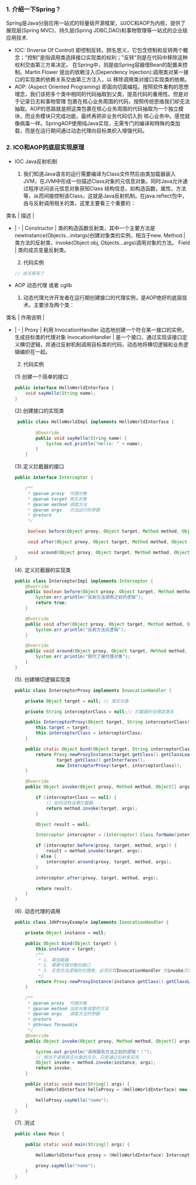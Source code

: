 ### 1. 介绍一下Spring？

Spring是Java分层应用一站式的轻量级开源框架，以IOC和AOP为内核，提供了展现层(Spring MVC)、持久层(Spring JDBC,DAO)和事物管理等一站式的企业级应用技术.

- IOC: (Inverse Of Control) 即控制反转。顾名思义，它包含控制和反转两个概念；"控制"是指调用类选择接口实现类的权利；"反转"则是在代码中移除这种权利交由第三方来决定。
在Spring中，则是由Spring容器借Bean的配置来控制。Martin Flower 提出的依赖注入(Dependency Injection):调用类对某一接口的实现类的依赖关系交由第三方注入，以
移除调用类对接口实现类的依赖。
- AOP: (Aspect Oriented Programing) 即面向切面编程。按照软件重构的思想理念，我们该把多个类中相同的代码抽取到父类，提高代码的重用性。但是对于记录日志和事物管理
包裹在核心业务周围的代码，按照传统思维我们却无法抽取。AOP的思路就是把这类包裹在核心业务周围的代码抽取为一个独立模块，而业务模块只完成功能，最终再把非业务代码切入到
核心业务中。感觉就像病毒一样。SpringAOP使用纯Java实现，无需专门的编译和特殊的类加载，而是在运行期间通过动态代理向目标类织入增强代码。

### 2. ICO和AOP的底层实现原理

- IOC Java反射机制
    
    1. 我们知道Java语言的运行需要编译为Class文件然后由类加载器装入JVM，在JVM中形成一份描述Class对象的元信息对象。同时Java允许通过程序访问该元信息对象获知Class
    结构信息，如构造函数，属性，方法等，从而间接控制该Class，这就是Java反射机制。在java.reflect包中，由与反射调用相关的类，这里主要看三个重要的：
    
类名 | 描述 |
- | - |
Constructor | 类的构造函数反射类，其中一个主要方法是 newInstance(Objects...initargs)创建对象类的实例，相当于new.
Method | 类方法的反射类，invoke(Object obj, Objects...args)调用对象的方法。
Field | 类的成员变量反射类。
    
    2. 代码实例
    
    ```java
    // 改天再写了
    
    ```
         
- AOP 动态代理 或者 cglib

    1. 动态代理允许开发者在运行期创建接口的代理实例，是AOP绝好的底层技术。主要涉及两个类：
    
类名 | 作用说明 |
- | - |
Proxy | 利用 InvocationHandler 动态地创建一个符合某一接口的实例，生成目标类的代理对象
InvocationHandler | 是一个接口，通过实现该接口定义横切逻辑，并通过反射机制调用目标类的代码，动态地将横切逻辑和业务逻辑编织在一起。

    2. 代码实例
    
    (1).创建一个简单的接口
    
    ```java
    public interface HelloWorldInterface {
        void sayHello(String name);
    }
    ```
    (2).创建接口的实现类
   
   ```java
    public class HelloWorldImpl implements HelloWorldInterface {
       
           @Override
           public void sayHello(String name) {
               System.out.println("Hello: " + name);
           }
       }
    ```
    
    (3).定义拦截器的接口
    
    ```java
    public interface Interceptor {
    
        /**
         * @param proxy  代理对象
         * @param target 真实对象
         * @param method 调度方法
         * @param args   方法运行的参数
         * @return
         */
    
         boolean before(Object proxy, Object target, Method method, Object args[]);
    
         void after(Object proxy, Object target, Method method, Object args[]);
    
         void around(Object proxy, Object target, Method method, Object args[]);
    }
    ```
    
    (4). 定义拦截器的实现类
    
    ```java
    public class InterceptorImpl implements Interceptor {
        @Override
        public boolean before(Object proxy, Object target, Method method, Object[] args) {
            System.err.println("反射方法调用之前的逻辑");
            return true;
        }
    
        @Override
        public void after(Object proxy, Object target, Method method, Object[] args) {
            System.err.println("反射方法后逻辑");
        }
    
        @Override
        public void around(Object proxy, Object target, Method method, Object[] args) {
            System.err.println("取代了被代理对象");
        }
    }
    ```
    
    (5). 创建横切逻辑实现类
    
    ```java
    public class InterceptorProxy implements InvocationHandler {
    
        private Object target = null; // 真实对象
    
        private String interceptorClass = null;// 拦截器的全限定类名
    
        public InterceptorProxy(Object target, String interceptorClass) {
            this.target = target;
            this.interceptorClass = interceptorClass;
        }
    
        public static Object bind(Object target, String interceptorClass) {
            return Proxy.newProxyInstance(target.getClass().getClassLoader(),
                    target.getClass().getInterfaces(),
                    new InterceptorProxy(target, interceptorClass));
        }
    
        @Override
        public Object invoke(Object proxy, Method method, Object[] args) throws Throwable {
    
            if (interceptorClass == null) {
                // 如何没有设置拦截器
                return method.invoke(target, args);
            }
    
            Object result = null;
    
            Interceptor interceptor = (Interceptor) Class.forName(interceptorClass).newInstance();
    
            if (interceptor.before(proxy, target, method, args)) {
                result = method.invoke(target, args);
            } else {
                interceptor.around(proxy, target, method, args);
            }
    
            interceptor.after(proxy, target, method, args);
    
            return result;
        }
    }
    ```
   
    (6). 动态代理的调用
    
    ```java
    public class JdkProxyExample implements InvocationHandler {
    
        private Object instance = null;
    
        public Object bind(Object target) {
            this.instance = target;
            /**
             * 1. 类加载器
             * 2. 需要代理对象的接口
             * 3. 实现方法逻辑的代理类，必须实现InvocationHandler 的invoke方法
             */
            return Proxy.newProxyInstance(instance.getClass().getClassLoader(), instance.getClass().getInterfaces(), this);
        }
    
        /**
         * @param proxy  代理对象
         * @param method 当前对象调度的方法
         * @param args   调度方法的参数
         * @return
         * @throws Throwable
         */
        @Override
        public Object invoke(Object proxy, Method method, Object[] args) throws Throwable {
    
            System.out.println("调用服务方法之前的逻辑！！");
            // 相当于调用真实对象的方法，只是通过反射来实现
            Object invoke = method.invoke(instance, args);
            return invoke;
        }
    
        public static void main(String[] args) {
            HelloWorldInterface helloProxy = (HelloWorldInterface) new JdkProxyExample().bind(new HelloWorldImpl());
    
            helloProxy.sayHello("name");
        }
    }
    ```
    
    (7). 测试
    
    ```java
    public class Main {
    
        public static void main(String[] args) {
    
            HelloWorldInterface proxy = (HelloWorldInterface) InterceptorProxy.bind(new HelloWorldImpl(), "com.javaee.dynmicProxy.InterceptorImpl");
    
            proxy.sayHello("name");
        }
    }
    ```
    